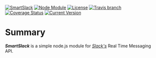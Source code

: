 [![SmartSlack](https://img.shields.io/badge/smart-slack-yellow.svg)](https://github.com/philliphenslee/smartslack)
[![Node Module](https://img.shields.io/badge/node.js-module-82bb22.svg)](https://github.com/philliphenslee/smartslack)
[![License](http://img.shields.io/badge/license-MIT-blue.svg)](https://raw.githubusercontent.com/philliphenslee/smartslack/master/LICENSE)
[![Travis branch](https://img.shields.io/travis/philliphenslee/smartslack/master.svg)](https://travis-ci.org/philliphenslee/smartslack)
[![Coverage Status](https://coveralls.io/repos/philliphenslee/smartslack/badge.svg?branch=master&service=github)](https://coveralls.io/github/philliphenslee/smartslack?branch=master)
[![Current Version](https://img.shields.io/badge/version-0.0.1-red.svg)](https://github.com/philliphenslee/smartslack)

# Summary
***SmartSlack*** is a simple node.js module for [*Slack's*](https://slack.com) Real Time Messaging API. 



